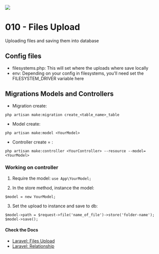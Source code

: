 ![](https://camo.githubusercontent.com/c4b3056564d4d97f40afa08cffefa26c2a695316/68747470733a2f2f7265732e636c6f7564696e6172792e636f6d2f6474666276766b79702f696d6167652f75706c6f61642f76313536363333313337372f6c61726176656c2d6c6f676f6c6f636b75702d636d796b2d7265642e737667)

# 010 - Files Upload

Uploading files and saving them into database


## Config files

* filesystems.php: This will set where the uploads where save locally
* env: Depending on your config in filesystems, you'll need set the FILESYSTEM_DRIVER variable here

## Migrations Models and Controllers

* Migration create:

```
php artisan make:migration create_<table_name>_table 
```

* Model create:

```
php artisan make:model <YourModel>
```

* Controller create = :

```
php artisan make:controller <YourController> --resource --model=<YourModel>
```

### Working on controller

1. Require the model: ```use App\YourModel;```

2. In the store method, instance the model:
```
$model = new YourModel;
```

3. Set the upload to instance and save to db:
```
$model->path = $request->file('name_of_file')->store('folder-name');
$model->save();
```

#### Check the Docs

* [Laravel: Files Upload](https://laravel.com/docs/7.x/requests#files)
* [Laravel: Relationship](https://laravel.com/docs/7.x/eloquent-relationships)
